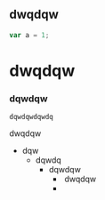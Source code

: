 ## dwqdqw

```js
var a = 1;
```

# dwqdqw





### dqwdqw



`dqwdqwdqwdq`



dwqdqw

- dqw
  - dqwdq
    - dqwdqw
      - ​	dwqdqw
      - 
